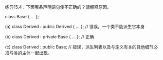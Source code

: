 练习15.4：下面哪条声明语句使不正确的？请解释原因。

class Base { ... };

(a) class Derived : public Derived { ... }; // 错误，一个类不能派生它本身

(b) class Derived : private Base { ... }; // 正确

(c) class Derived : public Base; // 错误，派生列表以及与定义有关的其他细节必须与类的主体一起出现。
